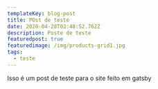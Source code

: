 ```yaml
---
templateKey: blog-post
title: POst de teste
date: 2020-04-28T02:48:52.762Z
description: Poste de teste
featuredpost: true
featuredimage: /img/products-grid1.jpg
tags:
  - teste
---
```

Isso é um post de teste para o site feito em gatsby